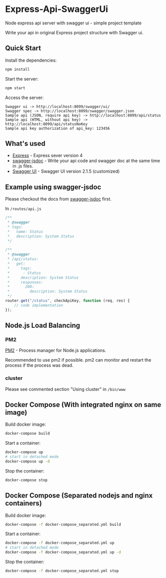 # Express-Api-SwaggerUi

Node express api server with swagger ui - simple project template

Write your api in original Express project structure with Swagger ui.

## Quick Start

Install the dependencies:

```bash
npm install
```

Start the server:

```bash
npm start
```

Access the server:

```
Swagger ui -> http://localhost:8099/swagger/ui/
Swagger spec -> http://localhost:8099/swagger/swagger.json
Sample api (JSON, require api key) -> http://localhost:8099/api/status
Sample api (HTML, without api key) -> http://localhost:8099/api/statusNoKey
Sample api key authorization of api_key: 123456
```

## What's used

- [Express](https://github.com/expressjs/express) - Express sever version 4
- [swagger-jsdoc](https://github.com/Surnet/swagger-jsdoc) - Write your api code and swagger doc at the same time in .js files.
- [Swagger UI](https://github.com/swagger-api/swagger-ui) - Swagger UI version 2.1.5 (customized)

## Example using swagger-jsdoc

Please checkout the docs from [swagger-jsdoc](https://github.com/Surnet/swagger-jsdoc/blob/master/docs/GETTING-STARTED.md) first.

In `/routes/api.js`

```javascript
/**
 * @swagger
 * tags:
 *   name: Status
 *   description: System Status
 */

/**
 * @swagger
 * /api/status:
 *   get:
 *     tags:
 *      - Status
 *     description: System Status
 *     responses:
 *       200:
 *         description: System Status
 */
router.get("/status", checkApiKey, function (req, res) {
    // code implementation
});
```

## Node.js Load Balancing

### PM2

[PM2](https://github.com/Unitech/pm2) - Process manager for Node.js applications.

Recommended to use pm2 if possible. pm2 can monitor and restart the process if the process was dead.

### cluster

Please see commented section "Using cluster" in `/bin/www`

## Docker Compose (With integrated nginx on same image)

Build docker image:
```bash
docker-compose build
```

Start a container:
```bash
docker-compose up
# start in detached mode
docker-compose up -d
```

Stop the container:
```bash
docker-compose stop
```

## Docker Compose (Separated nodejs and nginx containers)

Build docker image:
```bash
docker-compose -f docker-compose_separated.yml build
```

Start a container:
```bash
docker-compose -f docker-compose_separated.yml up
# start in detached mode
docker-compose -f docker-compose_separated.yml up -d
```

Stop the container:
```bash
docker-compose -f docker-compose_separated.yml stop
```